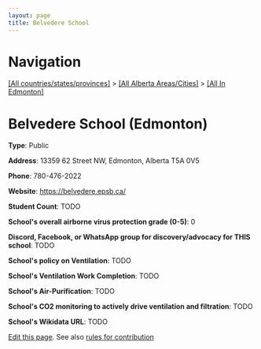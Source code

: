 ```yaml
---
layout: page
title: Belvedere School
---
```

# Navigation

[[All countries/states/provinces]](../../..) > [[All Alberta Areas/Cities]](../..) > [[All In Edmonton]](..)

# Belvedere School (Edmonton)

**Type**: Public

**Address**: 13359 62 Street NW, Edmonton, Alberta T5A 0V5

**Phone**: 780-476-2022

**Website**: <https://belvedere.epsb.ca/>

**Student Count**: TODO

**School's overall airborne virus protection grade (0-5)**: 0

**Discord, Facebook, or WhatsApp group for discovery/advocacy for THIS school**: TODO

**School's policy on Ventilation**: TODO

**School's Ventilation Work Completion**: TODO

**School's Air-Purification**: TODO

**School's CO2 monitoring to actively drive ventilation and filtration**: TODO

**School's Wikidata URL**: TODO


[Edit this page](https://github.com/ventilate-schools/AB/edit/main/./Edmonton/Belvedere_School.md). See also [rules for contribution](../../../contribution-rules/)